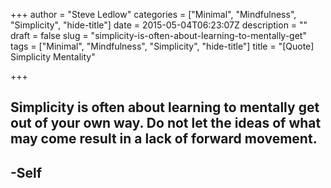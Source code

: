 +++
author = "Steve Ledlow"
categories = ["Minimal", "Mindfulness", "Simplicity", "hide-title"]
date = 2015-05-04T06:23:07Z
description = ""
draft = false
slug = "simplicity-is-often-about-learning-to-mentally-get"
tags = ["Minimal", "Mindfulness", "Simplicity", "hide-title"]
title = "[Quote] Simplicity Mentality"

+++


## Simplicity is often about learning to mentally get out of your own way.  Do not let the ideas of what may come result in a lack of forward movement.

## -Self

